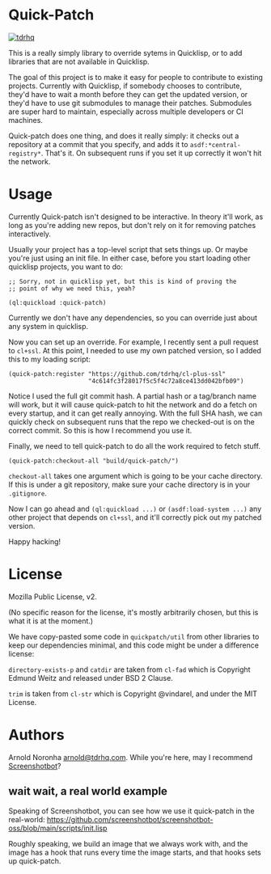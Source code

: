 
# Quick-Patch

[![tdrhq](https://circleci.com/gh/tdrhq/quick-patch.svg?style=shield)](https://app.circleci.com/pipelines/github/tdrhq/quick-patch?branch=main)

This is a really simply library to override sytems in Quicklisp, or to
add libraries that are not available in Quicklisp.

The goal of this project is to make it easy for people to contribute
to existing projects. Currently with Quicklisp, if somebody chooses to
contribute, they'd have to wait a month before they can get the
updated version, or they'd have to use git submodules to manage their
patches. Submodules are super hard to maintain, especially across
multiple developers or CI machines.

Quick-patch does one thing, and does it really simply: it checks out a
repository at a commit that you specify, and adds it to
`asdf:*central-registry*`. That's it. On subsequent runs if you set it
up correctly it won't hit the network.

# Usage

Currently Quick-patch isn't designed to be interactive. In theory
it'll work, as long as you're adding new repos, but don't rely on it
for removing patches interactively.

Usually your project has a top-level script that sets things up. Or
maybe you're just using an init file. In either case, before you start
loading other quicklisp projects, you want to do:

```
;; Sorry, not in quicklisp yet, but this is kind of proving the
;; point of why we need this, yeah?

(ql:quickload :quick-patch)
```

Currently we don't have any dependencies, so you can override just
about any system in quicklisp.

Now you can set up an override. For example, I recently sent a pull
request to `cl+ssl`. At this point, I needed to use my own patched
version, so I added this to my loading script:

```
(quick-patch:register "https://github.com/tdrhq/cl-plus-ssl"
                      "4c614fc3f28017f5c5f4c72a8ce413dd042bfb09")
```

Notice I used the full git commit hash. A partial hash or a tag/branch
name will work, but it will cause quick-patch to hit the network and
do a fetch on every startup, and it can get really annoying. With the
full SHA hash, we can quickly check on subsequent runs that the repo
we checked-out is on the correct commit. So this is how I recommend
you use it.

Finally, we need to tell quick-patch to do all the work required to
fetch stuff.

```
(quick-patch:checkout-all "build/quick-patch/")
```

`checkout-all` takes one argument which is going to be your cache
directory. If this is under a git repository, make sure your cache
directory is in your `.gitignore`.

Now I can go ahead and `(ql:quickload ...)` or `(asdf:load-system
...)` any other project that depends on `cl+ssl`, and it'll correctly
pick out my patched version.

Happy hacking!

# License

Mozilla Public License, v2.

(No specific reason for the license, it's mostly arbitrarily chosen,
but this is what it is at the moment.)

We have copy-pasted some code in `quickpatch/util` from other
libraries to keep our dependencies minimal, and this code might be
under a difference license:

`directory-exists-p` and `catdir` are taken from `cl-fad` which is
Copyright Edmund Weitz and released under BSD 2 Clause.

`trim` is taken from `cl-str` which is Copyright @vindarel, and under
the MIT License.

# Authors

Arnold Noronha <arnold@tdrhq.com>. While you're here, may I recommend
[Screenshotbot](https://github.com/screenshotbot/screenshotbot-oss)?

## wait wait, a real world example

Speaking of Screenshotbot, you can see how we use it
quick-patch in the real-world:
https://github.com/screenshotbot/screenshotbot-oss/blob/main/scripts/init.lisp

Roughly speaking, we build an image that we always work with, and the
image has a hook that runs every time the image starts, and that hooks
sets up quick-patch.
